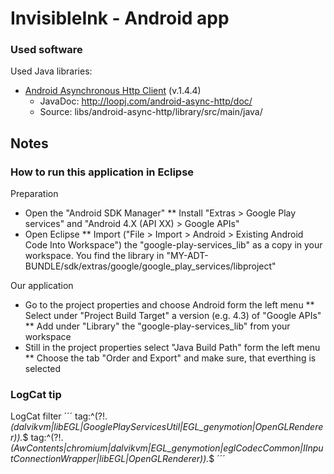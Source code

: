 # InvisibleInk - Android app

### Used software

Used Java libraries:
* [Android Asynchronous Http Client](http://loopj.com/android-async-http/) (v.1.4.4)
    * JavaDoc: http://loopj.com/android-async-http/doc/
    * Source: libs/android-async-http/library/src/main/java/
    
## Notes

### How to run this application in Eclipse

Preparation
* Open the "Android SDK Manager"
** Install "Extras > Google Play services" and "Android 4.X (API XX) > Google APIs"
* Open Eclipse
** Import ("File > Import > Android > Existing Android Code Into Workspace") the
   "google-play-services_lib" as a copy in your workspace. You find the library in
   "MY-ADT-BUNDLE/sdk/extras/google/google_play_services/libproject"

Our application
* Go to the project properties and choose Android form the left menu
** Select under "Project Build Target" a version (e.g. 4.3) of "Google APIs"
** Add under "Library" the "google-play-services_lib" from your workspace
* Still in the project properties select "Java Build Path" form the left menu
** Choose the tab "Order and Export" and make sure, that everthing is selected


### LogCat tip

LogCat filter
´´´
tag:^(?!.*(dalvikvm|libEGL|GooglePlayServicesUtil|EGL_genymotion|OpenGLRenderer)).*$
tag:^(?!.*(AwContents|chromium|dalvikvm|EGL_genymotion|eglCodecCommon|IInputConnectionWrapper|libEGL|OpenGLRenderer)).*$
´´´

